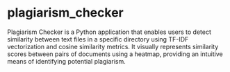 # plagiarism_checker
Plagiarism Checker is a Python application that enables users to detect similarity between text files in a specific directory using TF-IDF vectorization and cosine similarity metrics. It visually represents similarity scores between pairs of documents using a heatmap, providing an intuitive means of identifying potential plagiarism.
